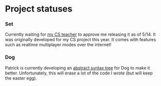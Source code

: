 # Project statuses

### Set

Currently waiting for [my CS teacher](https://github.com/psmaker) to approve me releasing it as of 5/14. It was originally developed for my CS project this year. It comes with features such as realtime multiplayer modes over the internet!

### Dog

Patrick is currently developing an [abstract syntax tree](https://github.com/HuangPatrick16777216/python-east) for Dog to make it better. Unfortunately, this will erase a lot of the code I wrote (but will keep the easter egg).
